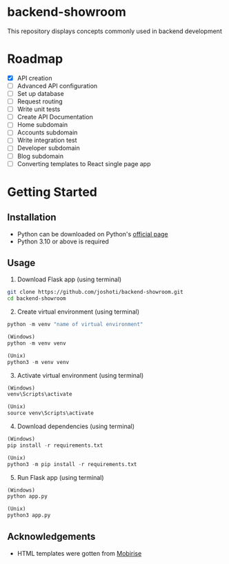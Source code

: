 # backend-showroom
This repository displays concepts commonly used in backend development

# Roadmap
- [x] API creation
- [ ] Advanced API configuration
- [ ] Set up database
- [ ] Request routing
- [ ] Write unit tests
- [ ] Create API Documentation
- [ ] Home subdomain
- [ ] Accounts subdomain
- [ ] Write integration test
- [ ] Developer subdomain
- [ ] Blog subdomain
- [ ] Converting templates to React single page app

# Getting Started
## Installation
* Python can be downloaded on Python's [official page](https://www.python.org/downloads/)
* Python 3.10 or above is required

## Usage
1. Download Flask app (using terminal)
```bash
git clone https://github.com/joshoti/backend-showroom.git
cd backend-showroom
```

2. Create virtual environment (using terminal)
```py
python -m venv "name of virtual environment"

(Windows)
python -m venv venv

(Unix)
python3 -m venv venv
```

3. Activate virtual environment (using terminal)
```py
(Windows)
venv\Scripts\activate

(Unix)
source venv\Scripts\activate
```

4. Download dependencies (using terminal)
```py
(Windows)
pip install -r requirements.txt

(Unix)
python3 -m pip install -r requirements.txt
```

5. Run Flask app (using terminal)
```py
(Windows)
python app.py

(Unix)
python3 app.py
```

## Acknowledgements
* HTML templates were gotten from [Mobirise](https://mobirise.com/html-templates/)
